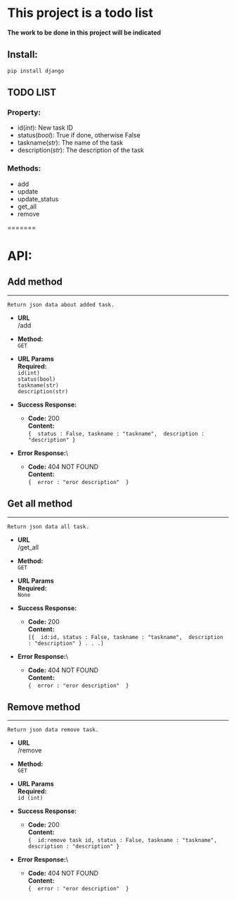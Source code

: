 # This project is a todo list

**The work to be done in this project will be indicated**

## **Install:**

`pip install django`

## TODO LIST
### Property:
- id(*int*): New task ID
- status(*bool*): True if done, otherwise False
- taskname(*str*): The name of the task
- description(*str*): The description of the task

### Methods:
- add
- update
- update_status
- get_all
- remove


=======
# API:

## **Add method**
----
	Return json data about added task.

- **URL**\
	/add

- **Method:**\
  `GET`

- **URL Params**\
  **Required:**\
  `id(int)`\
  `status(bool)`\
  `taskname(str)`\
  `description(str)` 

- **Success Response:**

  - **Code:** 200\
    **Content:**\
           `{ 
              status : False,
              taskname : "taskname", 
              description : "description"
            }`
 
- **Error Response:**\

  - **Code:** 404 NOT FOUND\
    **Content:**\
           `{ 
              error : "eror description" 
            }`

## **Get all method**

----
	Return json data all task.

- **URL**\
	/get_all

- **Method:**\
  `GET`

- **URL Params**\
  **Required:**\
  `None`

- **Success Response:**

  - **Code:** 200\
    **Content:**\
           `[{ 
              id:id,
              status : False,
              taskname : "taskname", 
              description : "description"
            }
            . . .]`
 
- **Error Response:**\

  - **Code:** 404 NOT FOUND\
    **Content:**\
           `{ 
              error : "eror description" 
            }`

## **Remove method**

----
	Return json data remove task.

- **URL**\
	/remove

- **Method:**\
  `GET`

- **URL Params**\
  **Required:**\
  `id (int)`

- **Success Response:**

  - **Code:** 200\
    **Content:**\
           `{ 
              id:remove task id,
              status : False,
              taskname : "taskname", 
              description : "description"
            }`
 
- **Error Response:**\

  - **Code:** 404 NOT FOUND\
    **Content:**\
           `{ 
              error : "eror description" 
            }`